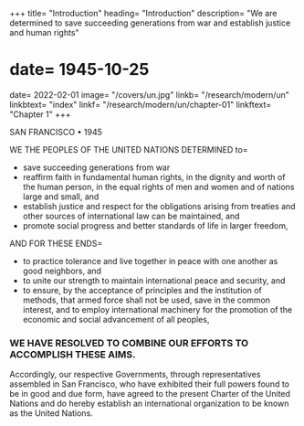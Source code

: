 +++
title=  "Introduction"
heading=  "Introduction"
description=  "We are determined to save succeeding generations from war and establish justice and human rights"
# date=  1945-10-25
date=  2022-02-01
image=  "/covers/un.jpg"
linkb=  "/research/modern/un"
linkbtext=  "index"
linkf=  "/research/modern/un/chapter-01"
linkftext=  "Chapter 1"
+++ 

SAN FRANCISCO • 1945

WE THE PEOPLES OF THE UNITED NATIONS DETERMINED to= 
- save succeeding generations from war
- reaffirm faith in fundamental human rights, in the dignity and worth of the
human person, in the equal rights of men and women and of nations large and
small, and
- establish justice and respect for the obligations arising from treaties and other sources of international law can be maintained, and
- promote social progress and better standards of life in larger freedom,

AND FOR THESE ENDS= 
- to practice tolerance and live together in peace with one another as good
neighbors, and
- to unite our strength to maintain international peace and security, and
- to ensure, by the acceptance of principles and the institution of methods, that armed force shall not be used, save in the common interest, and to employ international machinery for the promotion of the economic and social advancement of all peoples,


### WE HAVE RESOLVED TO COMBINE OUR EFFORTS TO ACCOMPLISH THESE AIMS.

Accordingly, our respective Governments, through representatives assembled in San Francisco, who have exhibited their full powers found to be in good and due form, have agreed to the present Charter of the United Nations and do hereby establish an international organization to be known as the United Nations.

